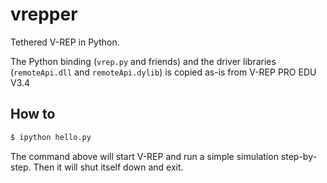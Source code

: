 # vrepper

Tethered V-REP in Python.

The Python binding (`vrep.py` and friends) and the driver libraries (`remoteApi.dll` and `remoteApi.dylib`) is copied as-is from V-REP PRO EDU V3.4

## How to

```bash
$ ipython hello.py
```

The command above will start V-REP and run a simple simulation step-by-step. Then it will shut itself down and exit.
